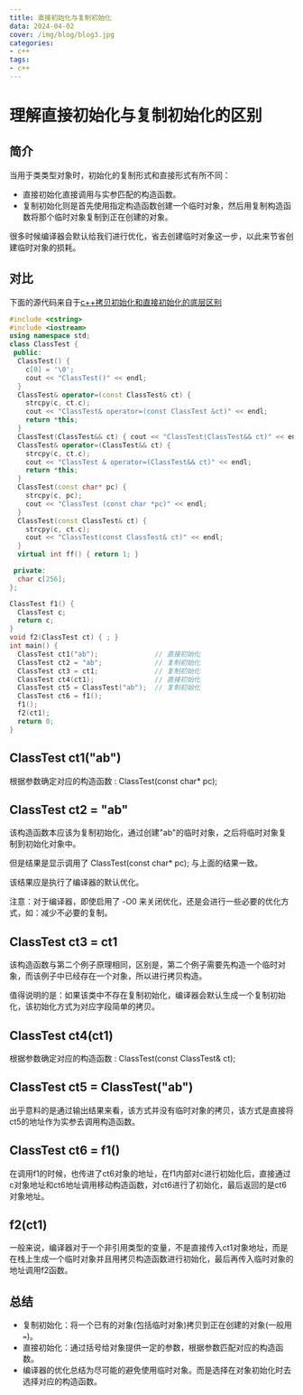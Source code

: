 ```yaml
---
title: 直接初始化与复制初始化
data: 2024-04-02
cover: /img/blog/blog3.jpg
categories:
- c++
tags:
- c++
---
```


# 理解直接初始化与复制初始化的区别

## 简介

当用于类类型对象时，初始化的复制形式和直接形式有所不同：
- 直接初始化直接调用与实参匹配的构造函数。
- 复制初始化则是首先使用指定构造函数创建一个临时对象，然后用复制构造函数将那个临时对象复制到正在创建的对象。

很多时候编译器会默认给我们进行优化，省去创建临时对象这一步，以此来节省创建临时对象的损耗。

<!--more-->

## 对比

下面的源代码来自于[c++拷贝初始化和直接初始化的底层区别](https://www.cnblogs.com/cposture/p/4925736.html)
```cpp
#include <cstring>
#include <iostream>
using namespace std;
class ClassTest {
 public:
  ClassTest() {
    c[0] = '\0';
    cout << "ClassTest()" << endl;
  }
  ClassTest& operator=(const ClassTest& ct) {
    strcpy(c, ct.c);
    cout << "ClassTest& operator=(const ClassTest &ct)" << endl;
    return *this;
  }
  ClassTest(ClassTest&& ct) { cout << "ClassTest(ClassTest&& ct)" << endl; }
  ClassTest& operator=(ClassTest&& ct) {
    strcpy(c, ct.c);
    cout << "ClassTest & operator=(ClassTest&& ct)" << endl;
    return *this;
  }
  ClassTest(const char* pc) {
    strcpy(c, pc);
    cout << "ClassTest (const char *pc)" << endl;
  }
  ClassTest(const ClassTest& ct) {
    strcpy(c, ct.c);
    cout << "ClassTest(const ClassTest& ct)" << endl;
  }
  virtual int ff() { return 1; }

 private:
  char c[256];
};

ClassTest f1() {
  ClassTest c;
  return c;
}
void f2(ClassTest ct) { ; }
int main() {
  ClassTest ct1("ab");              // 直接初始化
  ClassTest ct2 = "ab";             // 复制初始化
  ClassTest ct3 = ct1;              // 复制初始化
  ClassTest ct4(ct1);               // 直接初始化
  ClassTest ct5 = ClassTest("ab");  // 复制初始化
  ClassTest ct6 = f1();
  f1();
  f2(ct1);
  return 0;
}
```

ClassTest ct1("ab")
-
根据参数确定对应的构造函数 : ClassTest(const char* pc);

ClassTest ct2 = "ab"
-
该构造函数本应该为复制初始化，通过创建"ab"的临时对象，之后将临时对象复制到初始化对象中。

但是结果是显示调用了 ClassTest(const char* pc); 与上面的结果一致。

该结果应是执行了编译器的默认优化。

注意：对于编译器，即使启用了 -O0 来关闭优化，还是会进行一些必要的优化方式，如：减少不必要的复制。

ClassTest ct3 = ct1
-
该构造函数与第二个例子原理相同，区别是，第二个例子需要先构造一个临时对象，而该例子中已经存在一个对象，所以进行拷贝构造。

值得说明的是：如果该类中不存在复制初始化，编译器会默认生成一个复制初始化，该初始化方式为对应字段简单的拷贝。

ClassTest ct4(ct1)
-
根据参数确定对应的构造函数 : ClassTest(const ClassTest& ct);

ClassTest ct5 = ClassTest("ab")
-
出乎意料的是通过输出结果来看，该方式并没有临时对象的拷贝，该方式是直接将ct5的地址作为实参去调用构造函数。

ClassTest ct6 = f1()
-
在调用f1的时候，也传进了ct6对象的地址，在f1内部对c进行初始化后，直接通过c对象地址和ct6地址调用移动构造函数，对ct6进行了初始化，最后返回的是ct6对象地址。

f2(ct1)
-
一般来说，编译器对于一个非引用类型的变量，不是直接传入ct1对象地址，而是在栈上生成一个临时对象并且用拷贝构造函数进行初始化，最后再传入临时对象的地址调用f2函数。

## 总结

- 复制初始化：将一个已有的对象(包括临时对象)拷贝到正在创建的对象(一般用`=`)。
- 直接初始化：通过括号给对象提供一定的参数，根据参数匹配对应的构造函数。
- 编译器的优化总结为尽可能的避免使用临时对象。而是选择在对象初始化时去选择对应的构造函数。